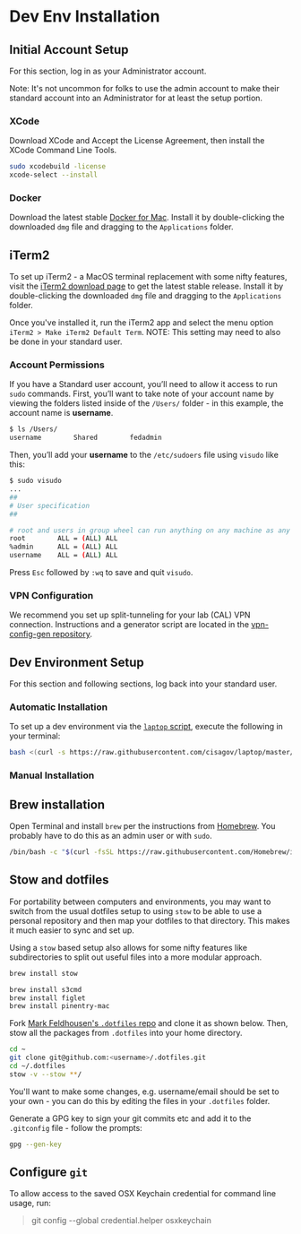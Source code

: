 # Dev Env Installation

## Initial Account Setup

For this section, log in as your Administrator account.

Note: It's not uncommon for folks to use the admin account to make their standard account into an Administrator for at least the setup portion.

### XCode          

Download XCode and Accept the License Agreement, then install the XCode Command Line Tools.

```bash
sudo xcodebuild -license
xcode-select --install
```

### Docker

Download the latest stable [Docker for Mac](https://www.docker.com/docker-mac). Install it by double-clicking the downloaded `dmg` file and dragging to the `Applications` folder.

## iTerm2

To set up iTerm2 - a MacOS terminal replacement with some nifty features, visit the [iTerm2 download page](https://www.iterm2.com/downloads.html) to get the latest stable release. Install it by double-clicking the downloaded `dmg` file and dragging to the `Applications` folder.

Once you've installed it, run the iTerm2 app and select the menu option `iTerm2 > Make iTerm2 Default Term`. NOTE: This setting may need to also be done in your standard user.

### Account Permissions

If you have a Standard user account, you’ll need to allow it access to run `sudo` commands. First, you’ll want to take note of your account name by viewing the folders listed inside of the `/Users/` folder - in this example, the account name is **username**. 

```bash                
$ ls /Users/
username        Shared        fedadmin
```

Then, you’ll add your **username** to the `/etc/sudoers` file using `visudo` like this:

```sh
$ sudo visudo
...
##
# User specification
##

# root and users in group wheel can run anything on any machine as any user
root        ALL = (ALL) ALL
%admin      ALL = (ALL) ALL
username    ALL = (ALL) ALL
```

Press `Esc` followed by `:wq` to save and quit `visudo`.

### VPN Configuration

We recommend you set up split-tunneling for your lab (CAL) VPN connection. Instructions and a generator script are located in the [vpn-config-gen repository](https://github.com/cisagov/vpn-config-gen).

## Dev Environment Setup

For this section and following sections, log back into your standard user.

### Automatic Installation

To set up a dev environment via the [`laptop` script](https://github.com/cisagov/laptop/), execute the following in your terminal:

```sh
bash <(curl -s https://raw.githubusercontent.com/cisagov/laptop/master/laptop)
```

### Manual Installation

## Brew installation

Open Terminal and install `brew` per the instructions from [Homebrew](https://brew.sh). You probably have to do this as an admin user or with `sudo`.

```sh
/bin/bash -c "$(curl -fsSL https://raw.githubusercontent.com/Homebrew/install/master/install.sh)"
```

## Stow and dotfiles

For portability between computers and environments, you may want to switch from the usual dotfiles setup to using `stow` to be able to use a personal repository and then map your dotfiles to that directory. This makes it much easier to sync and set up.

Using a `stow` based setup also allows for some nifty features like subdirectories to split out useful files into a more modular approach.

```sh
brew install stow

brew install s3cmd
brew install figlet
brew install pinentry-mac
```

Fork [Mark Feldhousen's `.dotfiles` repo](https://github.com/felddy/.dotfiles) and clone it as shown below. Then, stow all the packages from `.dotfiles` into your home directory.

```bash
cd ~
git clone git@github.com:<username>/.dotfiles.git
cd ~/.dotfiles
stow -v --stow **/
```

You'll want to make some changes, e.g. username/email should be set to your own - you can do this by editing the files in your `.dotfiles` folder.

Generate a GPG key to sign your git commits etc and add it to the `.gitconfig` file - follow the prompts:

```bash
gpg --gen-key
```

## Configure `git`

To allow access to the saved OSX Keychain credential for command line usage, run:

> git config --global credential.helper osxkeychain

